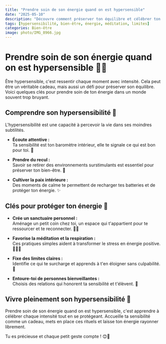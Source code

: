 ```yaml
---
title: "Prendre soin de son énergie quand on est hypersensible"
date: "2025-05-10"
description: "Découvre comment préserver ton équilibre et célébrer ton hypersensibilité dans un monde souvent trop bruyant."
tags: [hypersensibilité, bien-être, énergie, méditation, limites]
categories: Bien-être
image: photo/IMG_8966.jpg
---
```


# Prendre soin de son énergie quand on est hypersensible 🌸🌟

Être hypersensible, c'est ressentir chaque moment avec intensité. Cela peut être un véritable cadeau, mais aussi un défi pour préserver son équilibre. Voici quelques clés pour prendre soin de ton énergie dans un monde souvent trop bruyant.

## Comprendre son hypersensibilité 🌺

L'hypersensibilité est une capacité à percevoir la vie dans ses moindres subtilités.

- **Écoute attentive :**  
  Ta sensibilité est ton baromètre intérieur, elle te signale ce qui est bon pour toi. 🌼

- **Prendre du recul :**  
  Savoir se retirer des environnements surstimulants est essentiel pour préserver ton bien-être. 🍃

- **Cultiver la paix intérieure :**  
  Des moments de calme te permettent de recharger tes batteries et de protéger ton énergie. ✨

## Clés pour protéger ton énergie 💪

- **Crée un sanctuaire personnel :**  
  Aménage un petit coin chez toi, un espace qui t'appartient pour te ressourcer et te reconnecter. 🏡💚

- **Favorise la méditation et la respiration :**  
  Ces pratiques simples aident à transformer le stress en énergie positive. 🧘‍♀️💫

- **Fixe des limites claires :**  
  Identifie ce qui te surcharge et apprends à t'en éloigner sans culpabilité. 🚧

- **Entoure-toi de personnes bienveillantes :**  
  Choisis des relations qui honorent ta sensibilité et t'élèvent. 🤍

## Vivre pleinement son hypersensibilité 🌟

Prendre soin de son énergie quand on est hypersensible, c'est apprendre à célébrer chaque intensité tout en se protégeant. Accueille ta sensibilité comme un cadeau, mets en place ces rituels et laisse ton énergie rayonner librement.

Tu es précieuse et chaque petit geste compte ! 😊🌸
